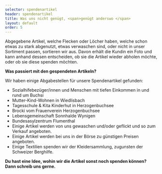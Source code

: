 ```yaml
---
selector: spendenartikel
header: spendenartikel
title: Was uns nicht genügt, <span>genügt anderswo </span>
layout: default
order: 5
---
```


Abgegebene Artikel, welche Flecken oder Löcher haben, welche
schon etwas zu stark abgenutzt, etwas verwaschen sind, oder
nicht in unser Sortiment passen, sortieren wir aus.
Davon erhält die Kundin ein Foto und kann anhand dessen
entscheiden, ob sie die Artikel wieder abholen möchte, oder ob sie
diese spenden möchten.

__Was passiert mit den gespendeten Artikeln?__

Wir haben einige Abgabestellen für unsere Spendenartikel
gefunden:

- Sozialhifebezüger/innen und Menschen mit tiefen Einkommen in und rund um Buchsi
- Mutter-Kind-Wohnen in Wiedlisbach
- Tagesschule & Kita Kinderhut in Herzogenbuchsee
- Brocki vom Frauenverein Herzogenbuchsee
- Lebensgemeinschaft Sonnhalde Wynigen
- Bundesasylzentrum Flumenthal
- Einige Artikel werden von uns gewaschen und/oder geflickt und so zum Verkauf angeboten.
- Einige Artikel werden bei uns in der Börse zu günstigen Preisen angeboten.
- Einige Textilien spenden wir der Kleidersammlung, zugunsten der Schweizer Berghilfe.


**Du hast eine Idee, wohin wir die Artikel sonst noch spenden können? Dann schreib uns gerne.**

